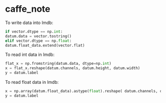 # caffe_note
To write data into lmdb:  
```python
if vector.dtype == np.int:
datum.data = vector.tostring()
elif vector.dtype == np.float:
datum.float_data.extend(vector.flat)
```
To read int data in lmdb:  
```python
flat_x = np.fromstring(datum.data, dtype=np.int)
x = flat_x.reshape(datum.channels, datum.height, datum.width)
y = datum.label
```
To read float data in lmdb:
```python
x = np.array(datum.float_data).astype(float).reshape( datum.channels, datum.height, datum.width)
y = datum.label
```
